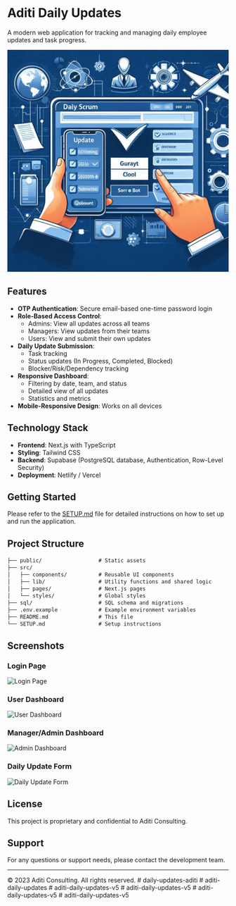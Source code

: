 # Aditi Daily Updates

A modern web application for tracking and managing daily employee updates and task progress.

![Aditi Daily Updates](public/aditi.png)

## Features

- **OTP Authentication**: Secure email-based one-time password login
- **Role-Based Access Control**:
  - Admins: View all updates across all teams
  - Managers: View updates from their teams
  - Users: View and submit their own updates
- **Daily Update Submission**:
  - Task tracking
  - Status updates (In Progress, Completed, Blocked)
  - Blocker/Risk/Dependency tracking
- **Responsive Dashboard**:
  - Filtering by date, team, and status
  - Detailed view of all updates
  - Statistics and metrics
- **Mobile-Responsive Design**: Works on all devices

## Technology Stack

- **Frontend**: Next.js with TypeScript
- **Styling**: Tailwind CSS
- **Backend**: Supabase (PostgreSQL database, Authentication, Row-Level Security)
- **Deployment**: Netlify / Vercel

## Getting Started

Please refer to the [SETUP.md](SETUP.md) file for detailed instructions on how to set up and run the application.

## Project Structure

```
├── public/                  # Static assets
├── src/
│   ├── components/          # Reusable UI components
│   ├── lib/                 # Utility functions and shared logic
│   ├── pages/               # Next.js pages
│   └── styles/              # Global styles
├── sql/                     # SQL schema and migrations
├── .env.example             # Example environment variables
├── README.md                # This file
└── SETUP.md                 # Setup instructions
```

## Screenshots

### Login Page
![Login Page](public/screenshots/login.png)

### User Dashboard
![User Dashboard](public/screenshots/user-dashboard.png)

### Manager/Admin Dashboard
![Admin Dashboard](public/screenshots/admin-dashboard.png)

### Daily Update Form
![Daily Update Form](public/screenshots/update-form.png)

## License

This project is proprietary and confidential to Aditi Consulting.

## Support

For any questions or support needs, please contact the development team.

---

© 2023 Aditi Consulting. All rights reserved.
#   d a i l y - u p d a t e s - a d i t i 
 
 #   a d i t i - d a i l y - u p d a t e s 
 
 #   a d i t i - d a i l y - u p d a t e s - v 5 
 
 #   a d i t i - d a i l y - u p d a t e s - v 5 
 
 #   a d i t i - d a i l y - u p d a t e s - v 5 
 
 #   a d i t i - d a i l y - u p d a t e s - v 5 
 
 